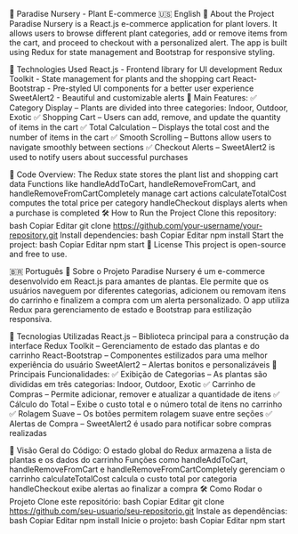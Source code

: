 🌿 Paradise Nursery - Plant E-commerce
🇺🇸 English
📌 About the Project
Paradise Nursery is a React.js e-commerce application for plant lovers. It allows users to browse different plant categories, add or remove items from the cart, and proceed to checkout with a personalized alert. The app is built using Redux for state management and Bootstrap for responsive styling.

🚀 Technologies Used
React.js - Frontend library for UI development
Redux Toolkit - State management for plants and the shopping cart
React-Bootstrap - Pre-styled UI components for a better user experience
SweetAlert2 - Beautiful and customizable alerts
🔹 Main Features:
✅ Category Display – Plants are divided into three categories: Indoor, Outdoor, Exotic
✅ Shopping Cart – Users can add, remove, and update the quantity of items in the cart
✅ Total Calculation – Displays the total cost and the number of items in the cart
✅ Smooth Scrolling – Buttons allow users to navigate smoothly between sections
✅ Checkout Alerts – SweetAlert2 is used to notify users about successful purchases

🔹 Code Overview:
The Redux state stores the plant list and shopping cart data
Functions like handleAddToCart, handleRemoveFromCart, and handleRemoveFromCartCompletely manage cart actions
calculateTotalCost computes the total price per category
handleCheckout displays alerts when a purchase is completed
🛠️ How to Run the Project
Clone this repository:
bash
Copiar
Editar
git clone https://github.com/your-username/your-repository.git
Install dependencies:
bash
Copiar
Editar
npm install
Start the project:
bash
Copiar
Editar
npm start
📜 License
This project is open-source and free to use.

🇧🇷 Português
📌 Sobre o Projeto
Paradise Nursery é um e-commerce desenvolvido em React.js para amantes de plantas. Ele permite que os usuários naveguem por diferentes categorias, adicionem ou removam itens do carrinho e finalizem a compra com um alerta personalizado. O app utiliza Redux para gerenciamento de estado e Bootstrap para estilização responsiva.

🚀 Tecnologias Utilizadas
React.js – Biblioteca principal para a construção da interface
Redux Toolkit – Gerenciamento de estado das plantas e do carrinho
React-Bootstrap – Componentes estilizados para uma melhor experiência do usuário
SweetAlert2 – Alertas bonitos e personalizáveis
🔹 Principais Funcionalidades:
✅ Exibição de Categorias – As plantas são divididas em três categorias: Indoor, Outdoor, Exotic
✅ Carrinho de Compras – Permite adicionar, remover e atualizar a quantidade de itens
✅ Cálculo do Total – Exibe o custo total e o número total de itens no carrinho
✅ Rolagem Suave – Os botões permitem rolagem suave entre seções
✅ Alertas de Compra – SweetAlert2 é usado para notificar sobre compras realizadas

🔹 Visão Geral do Código:
O estado global do Redux armazena a lista de plantas e os dados do carrinho
Funções como handleAddToCart, handleRemoveFromCart e handleRemoveFromCartCompletely gerenciam o carrinho
calculateTotalCost calcula o custo total por categoria
handleCheckout exibe alertas ao finalizar a compra
🛠️ Como Rodar o Projeto
Clone este repositório:
bash
Copiar
Editar
git clone https://github.com/seu-usuario/seu-repositorio.git
Instale as dependências:
bash
Copiar
Editar
npm install
Inicie o projeto:
bash
Copiar
Editar
npm start
